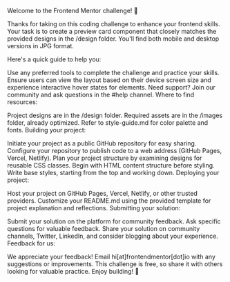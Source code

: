Welcome to the Frontend Mentor challenge! 🚀

Thanks for taking on this coding challenge to enhance your frontend skills. Your task is to create a preview card component that closely matches the provided designs in the /design folder. You'll find both mobile and desktop versions in JPG format.

Here's a quick guide to help you:

Use any preferred tools to complete the challenge and practice your skills.
Ensure users can view the layout based on their device screen size and experience interactive hover states for elements.
Need support? Join our community and ask questions in the #help channel.
Where to find resources:

Project designs are in the /design folder.
Required assets are in the /images folder, already optimized.
Refer to style-guide.md for color palette and fonts.
Building your project:

Initiate your project as a public GitHub repository for easy sharing.
Configure your repository to publish code to a web address (GitHub Pages, Vercel, Netlify).
Plan your project structure by examining designs for reusable CSS classes.
Begin with HTML content structure before styling.
Write base styles, starting from the top and working down.
Deploying your project:

Host your project on GitHub Pages, Vercel, Netlify, or other trusted providers.
Customize your README.md using the provided template for project explanation and reflections.
Submitting your solution:

Submit your solution on the platform for community feedback.
Ask specific questions for valuable feedback.
Share your solution on community channels, Twitter, LinkedIn, and consider blogging about your experience.
Feedback for us:

We appreciate your feedback! Email hi[at]frontendmentor[dot]io with any suggestions or improvements.
This challenge is free, so share it with others looking for valuable practice. Enjoy building! 🚀
